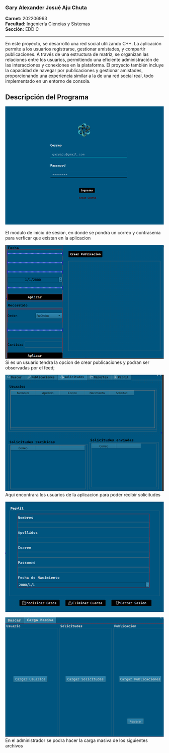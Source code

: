 
### Gary Alexander Josué Aju Chuta  
**Carnet:** 202206963  
**Facultad:** Ingeniería Ciencias y Sistemas  
**Sección:** EDD C  

---

En este proyecto, se desarrolló una red social utilizando C++. La aplicación permite a los usuarios registrarse, gestionar amistades, y compartir publicaciones. A través de una estructura de matriz, se organizan las relaciones entre los usuarios, permitiendo una eficiente administración de las interacciones y conexiones en la plataforma. El proyecto también incluye la capacidad de navegar por publicaciones y gestionar amistades, proporcionando una experiencia similar a la de una red social real, todo implementado en un entorno de consola.

## Descripción del Programa

![alt text](image.png)

El modulo de inicio de sesion, en donde se pondra un correo y contrasenia para verficar que existan en la aplicacion

![alt text](image-1.png)
Si es un usuario tendra la opcion de crear publicaciones y podran ser observadas por el feed;

![alt text](image-2.png)
Aqui encontrara los usuarios de la aplicacion para poder recibir solicitudes

![alt text](image-3.png)

![alt text](image-4.png)
En el administrador se podra hacer la carga masiva de los siguientes archivos